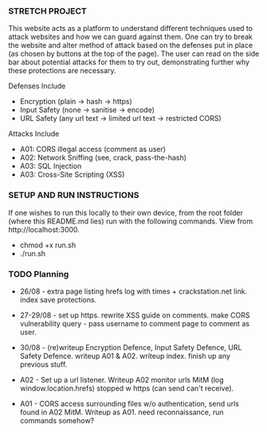 ### STRETCH PROJECT
This website acts as a platform to understand different techniques used to attack websites and how we can guard against them. One can try to break the website and alter method of attack based on the defenses put in place (as chosen by buttons at the top of the page). The user can read on the side bar about potential attacks for them to try out, demonstrating further why these protections are necessary. 

Defenses Include
- Encryption (plain -> hash -> https)
- Input Safety (none -> sanitise -> encode)
- URL Safety (any url text -> limited url text -> restricted CORS)

Attacks Include
- A01: CORS illegal access (comment as user)
- A02: Network Sniffing (see, crack, pass-the-hash)
- A03: SQL Injection
- A03: Cross-Site Scripting (XSS)

### SETUP AND RUN INSTRUCTIONS
If one wishes to run this locally to their own device, from the root folder (where this README.md lies) run with the following commands. View from http://localhost:3000.
- chmod +x run.sh
- ./run.sh

### TODO Planning
- 26/08 - extra page listing hrefs log with times + crackstation.net link. index save protections.
- 27-29/08 - set up https. rewrite XSS guide on comments. make CORS vulnerability query - pass username to comment page to comment as user.
- 30/08 - (re)writeup Encryption Defence, Input Safety Defence, URL Safety Defence. writeup A01 & A02. writeup index. finish up any previous stuff.

- A02 - Set up a url listener. Writeup A02 monitor urls MitM (log window.location.hrefs) stopped w https (can send can't receive). 
- A01 - CORS access surrounding files w/o authentication, send urls found in A02 MitM. Writeup as A01. need reconnaissance, run commands somehow?
